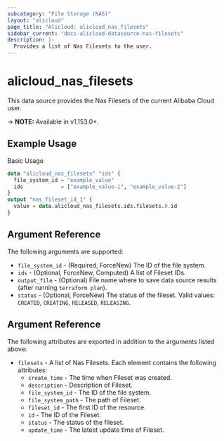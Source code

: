 ```yaml
---
subcategory: "File Storage (NAS)"
layout: "alicloud"
page_title: "Alicloud: alicloud_nas_filesets"
sidebar_current: "docs-alicloud-datasource-nas-filesets"
description: |-
  Provides a list of Nas Filesets to the user.
---
```


# alicloud\_nas\_filesets

This data source provides the Nas Filesets of the current Alibaba Cloud user.

-> **NOTE:** Available in v1.153.0+.

## Example Usage

Basic Usage

```terraform
data "alicloud_nas_filesets" "ids" {
  file_system_id = "example_value"
  ids            = ["example_value-1", "example_value-2"]
}
output "nas_fileset_id_1" {
  value = data.alicloud_nas_filesets.ids.filesets.0.id
}
```

## Argument Reference

The following arguments are supported:

* `file_system_id` - (Required, ForceNew) The ID of the file system.
* `ids` - (Optional, ForceNew, Computed)  A list of Fileset IDs.
* `output_file` - (Optional) File name where to save data source results (after running `terraform plan`).
* `status` - (Optional, ForceNew) The status of the fileset. Valid values: `CREATED`, `CREATING`, `RELEASED`, `RELEASING`.

## Argument Reference

The following attributes are exported in addition to the arguments listed above:

* `filesets` - A list of Nas Filesets. Each element contains the following attributes:
	* `create_time` - The time when Fileset was created.
	* `description` - Description of Fileset.
	* `file_system_id` - The ID of the file system.
	* `file_system_path` - The path of Fileset.
	* `fileset_id` - The first ID of the resource.
	* `id` - The ID of the Fileset.
	* `status` - The status of the fileset.
	* `update_time` - The latest update time of Fileset.